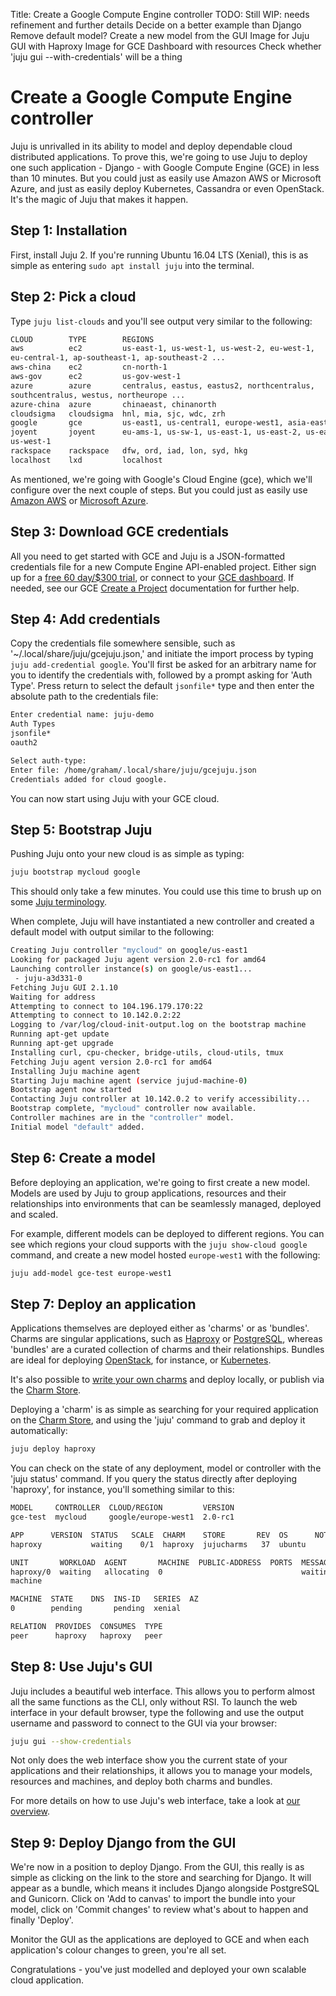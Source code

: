 Title: Create a Google Compute Engine controller
TODO:  Still WIP: needs refinement and further details
       Decide on a better example than Django
       Remove default model?
       Create a new model from the GUI
       Image for Juju GUI with Haproxy
       Image for GCE Dashboard with resources
       Check whether 'juju gui --with-credentials' will be a thing

# Create a Google Compute Engine controller

Juju is unrivalled in its ability to model and deploy dependable cloud
distributed applications. To prove this, we're going to use Juju to deploy one
such application - Django - with Google Compute Engine (GCE) in less than 10
minutes.  But you could just as easily use Amazon AWS or Microsoft Azure, and
just as easily deploy Kubernetes, Cassandra or even OpenStack. It's the
magic of Juju that makes it happen.

## Step 1: Installation
First, install Juju 2. If you're running Ubuntu 16.04 LTS (Xenial), this is as
simple as entering `sudo apt install juju` into the terminal. 

## Step 2: Pick a cloud
Type `juju list-clouds` and you'll see output very similar to the following:

```bash
CLOUD        TYPE        REGIONS
aws          ec2         us-east-1, us-west-1, us-west-2, eu-west-1,
eu-central-1, ap-southeast-1, ap-southeast-2 ...
aws-china    ec2         cn-north-1
aws-gov      ec2         us-gov-west-1
azure        azure       centralus, eastus, eastus2, northcentralus,
southcentralus, westus, northeurope ...
azure-china  azure       chinaeast, chinanorth
cloudsigma   cloudsigma  hnl, mia, sjc, wdc, zrh
google       gce         us-east1, us-central1, europe-west1, asia-east1
joyent       joyent      eu-ams-1, us-sw-1, us-east-1, us-east-2, us-east-3,
us-west-1
rackspace    rackspace   dfw, ord, iad, lon, syd, hkg
localhost    lxd         localhost
```
As mentioned, we're going with Google's Cloud Engine (gce), which we'll
configure over the next couple of steps. But you could just as easily use
[Amazon AWS][helpaws] or [Microsoft Azure][helpazure]. 

## Step 3: Download GCE credentials

All you need to get started with GCE and Juju is a JSON-formatted credentials
file for a new Compute Engine API-enabled project. Either sign up for a [free
60 day/$300 trial][gcetrial], or connect to your [GCE dashboard][gcedashboard].
If needed, see our GCE [Create a Project][gcenewproject] documentation for
further help. 

## Step 4: Add credentials

Copy the credentials file somewhere sensible, such as
'~/.local/share/juju/gcejuju.json,' and initiate the import process by typing
`juju add-credential google`. You'll first be asked for an arbitrary name for
you to identify the credentials with, followed by a prompt asking for 'Auth
Type'. Press return to select the default `jsonfile*` type and then enter the
absolute path to the credentials file:

```bash
Enter credential name: juju-demo
Auth Types
jsonfile*
oauth2

Select auth-type:
Enter file: /home/graham/.local/share/juju/gcejuju.json
Credentials added for cloud google.
```
You can now start using Juju with your GCE cloud.

## Step 5: Bootstrap Juju

Pushing Juju onto your new cloud is as simple as typing:

```bash
juju bootstrap mycloud google
```
This should only take a few minutes. You could use this time to brush up on
some [Juju terminology][jujuterms]. 

When complete, Juju will have instantiated a new controller and created a
default model with output similar to the following: 

```bash
Creating Juju controller "mycloud" on google/us-east1
Looking for packaged Juju agent version 2.0-rc1 for amd64
Launching controller instance(s) on google/us-east1...
 - juju-a3d331-0
Fetching Juju GUI 2.1.10
Waiting for address
Attempting to connect to 104.196.179.170:22
Attempting to connect to 10.142.0.2:22
Logging to /var/log/cloud-init-output.log on the bootstrap machine
Running apt-get update
Running apt-get upgrade
Installing curl, cpu-checker, bridge-utils, cloud-utils, tmux
Fetching Juju agent version 2.0-rc1 for amd64
Installing Juju machine agent
Starting Juju machine agent (service jujud-machine-0)
Bootstrap agent now started
Contacting Juju controller at 10.142.0.2 to verify accessibility...
Bootstrap complete, "mycloud" controller now available.
Controller machines are in the "controller" model.
Initial model "default" added.
```
## Step 6: Create a model

Before deploying an application, we're going to first create a new model.
Models are used by Juju to group applications, resources and their relationships
into environments that can be seamlessly managed, deployed and scaled. 

For example, different models can be deployed to different regions. You can see
which regions your cloud supports with the `juju show-cloud google` command,
and create a new model hosted `europe-west1` with the following:

```bash
juju add-model gce-test europe-west1 
```

## Step 7: Deploy an application

Applications themselves are deployed either as 'charms' or as 'bundles'. Charms
are singular applications, such as [Haproxy][charmhaproxy] or
[PostgreSQL][charmpsql], whereas 'bundles' are a curated collection of charms and
their relationships. Bundles are ideal for deploying [OpenStack][bundleopenstack], for instance,
or [Kubernetes][bundlekubernetes]. 

It's also possible to [write your own charms][diycharm] and deploy locally, or
publish via the [Charm Store][charmstore].

Deploying a 'charm' is as simple as searching for your required application on
the [Charm Store][charmstore], and using the 'juju' command to grab and deploy it
automatically:

```bash
juju deploy haproxy

```
You can check on the state of any deployment, model or controller with the
'juju status' command. If you query the status directly after deploying
'haproxy', for instance, you'll something similar to this:

```bash
MODEL     CONTROLLER  CLOUD/REGION         VERSION
gce-test  mycloud     google/europe-west1  2.0-rc1

APP      VERSION  STATUS   SCALE  CHARM    STORE       REV  OS      NOTES
haproxy           waiting    0/1  haproxy  jujucharms   37  ubuntu

UNIT       WORKLOAD  AGENT       MACHINE  PUBLIC-ADDRESS  PORTS  MESSAGE
haproxy/0  waiting   allocating  0                               waiting for
machine

MACHINE  STATE    DNS  INS-ID   SERIES  AZ
0        pending       pending  xenial

RELATION  PROVIDES  CONSUMES  TYPE
peer      haproxy   haproxy   peer
```

## Step 8: Use Juju's GUI

Juju includes a beautiful web interface. This allows you to perform almost all
the same functions as the CLI, only without RSI. To launch the web interface in
your default browser, type the following and use the output username and
password to connect to the GUI via your browser:

```bash
juju gui --show-credentials
```
Not only does the web interface show you the current state of your applications
and their relationships, it allows you to manage your models, resources and
machines, and deploy both charms and bundles. 

For more details on how to use Juju's web interface, take a look at [our
overview][jujugui].

## Step 9: Deploy Django from the GUI

We're now in a position to deploy Django. From the GUI, this really is as simple as
clicking on the link to the store and searching for Django. It will appear as a
bundle, which means it includes Django alongside PostgreSQL and Gunicorn. Click
on 'Add to canvas' to import the bundle into your model, click on 'Commit
changes' to review what's about to happen and finally 'Deploy'.  

Monitor the GUI as the applications are deployed to GCE and when each
application's colour changes to green, you're all set.

Congratulations - you've just modelled and deployed your own scalable cloud
application.

[helpaws]: https://jujucharms.com/docs/stable/help-aws
[helpazure]: https://jujucharms.com/docs/stable/help-azure
[gcetrial]: https://console.cloud.google.com/freetrial
[gcedashboard]: https://console.cloud.google.com
[gcenewproject]: https://jujucharms.com/docs/stable/help-google#create-a-project 
[jujuterms]: https://jujucharms.com/docs/stable/glossary
[charmhaproxy]: https://jujucharms.com/haproxy/37
[charmpsql]:https://jujucharms.com/postgresql/105
[bundleopenstack]: https://jujucharms.com/openstack-base/
[bundlekubernetes]: https://jujucharms.com/canonical-kubernetes/
[charmstore]: https://jujucharms.com/store
[diycharm]: https://jujucharms.com/docs/2.0/developer-getting-started
[jujugui]: https://jujucharms.com/docs/stable/controllers-gui
